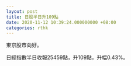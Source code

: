```yaml
---
layout: post
title: 日股半日升109點
date: 2020-11-12 10:39:24.000000000 +08:00
categories: rthk
---
```


東京股市向好。

日經指數半日收報25459點，升109點，升幅0.43%。
